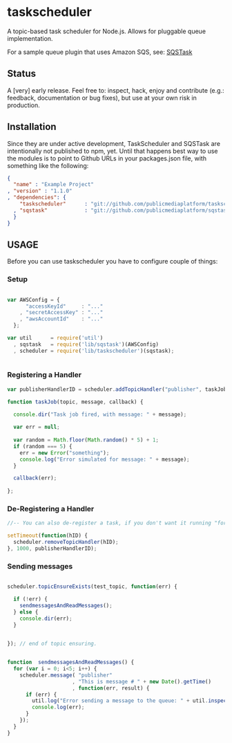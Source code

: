 taskscheduler
=============

A topic-based task scheduler for Node.js. Allows for pluggable queue implementation. 

For a sample queue plugin that uses Amazon SQS, see: [SQSTask](https://github.com/publicmediaplatform/sqstask)

## Status

A [very] early release. Feel free to: inspect, hack, enjoy and contribute (e.g.: feedback, documentation or bug fixes), 
but use at your own risk in production. 

## Installation

Since they are under active development, TaskScheduler and SQSTask are intentionally not published to npm, yet. 
Until that happens best way to use the modules is to point to Github URLs in your packages.json file, with something
like the following:

```json
{
  "name" : "Example Project"
, "version" : "1.1.0"
, "dependencies": {
    "taskscheduler"      : "git://github.com/publicmediaplatform/taskscheduler.git"
  , "sqstask"            : "git://github.com/publicmediaplatform/sqstask.git"
  }
}
```

## USAGE

Before you can use taskscheduler you have to configure couple of things:

### Setup

```javascript

var AWSConfig = {
      "accessKeyId"     : "..."
    , "secretAccessKey" : "..."
    , "awsAccountId"    : "..."
  };

var util      = require('util')
  , sqstask   = require('lib/sqstask')(AWSConfig)
  , scheduler = require('lib/taskscheduler')(sqstask);
  
```  

### Registering a Handler

```javascript
var publisherHandlerID = scheduler.addTopicHandler("publisher", taskJob, 100);

function taskJob(topic, message, callback) {

  console.dir("Task job fired, with message: " + message);
   
  var err = null;
  
  var random = Math.floor(Math.random() * 5) + 1;
  if (random === 5) {
    err = new Error("something");
    console.log("Error simulated for message: " + message);
  }    

  callback(err);
    
};
```

### De-Registering a Handler

```javascript
//-- You can also de-register a task, if you don't want it running "forever".

setTimeout(function(hID) {
  scheduler.removeTopicHandler(hID);
}, 1000, publisherHandlerID);
```

### Sending messages

```javascript

scheduler.topicEnsureExists(test_topic, function(err) {

  if (!err) {
    sendmessagesAndReadMessages();
  } else {
    console.dir(err);
  }

  
}); // end of topic ensuring.


function  sendmessagesAndReadMessages() {
  for (var i = 0; i<5; i++) {
    scheduler.message( "publisher"
                     , "This is message # " + new Date().getTime()
                     , function(err, result) {
      if (err) {
        util.log("Error sending a message to the queue: " + util.inspect(err.Body.ErrorResponse.Error));
        console.log(err);
      }
    });
  }
}
```
